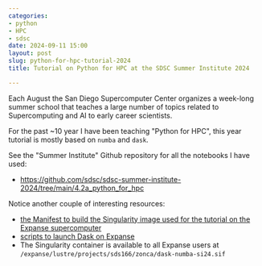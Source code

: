 ```yaml
---
categories:
- python
- HPC
- sdsc
date: 2024-09-11 15:00
layout: post
slug: python-for-hpc-tutorial-2024
title: Tutorial on Python for HPC at the SDSC Summer Institute 2024

---
```


Each August the San Diego Supercomputer Center organizes a week-long summer school that teaches a large number of topics related to Supercomputing and AI to early career scientists.

For the past ~10 year I have been teaching "Python for HPC", this year tutorial is mostly based on `numba` and `dask`.

See the "Summer Institute" Github repository for all the notebooks I have used:

* <https://github.com/sdsc/sdsc-summer-institute-2024/tree/main/4.2a_python_for_hpc>

Notice another couple of interesting resources:

* [the Manifest to build the Singularity image used for the tutorial on the Expanse supercomputer](https://github.com/sdsc/sdsc-summer-institute-2024/blob/main/4.2a_python_for_hpc/singularity/Singularity.anaconda3-dask-numba)
* [scripts to launch Dask on Expanse](https://github.com/sdsc/sdsc-summer-institute-2024/tree/main/4.2a_python_for_hpc/dask_slurm)
* The Singularity container is available to all Expanse users at `/expanse/lustre/projects/sds166/zonca/dask-numba-si24.sif`
